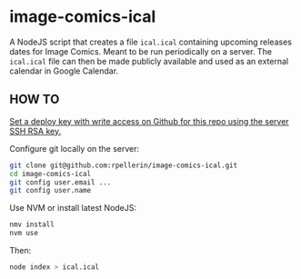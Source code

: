 # image-comics-ical

A NodeJS script that creates a file `ical.ical` containing upcoming releases dates for Image Comics. Meant to be run periodically on a server. The `ical.ical` file can then be made publicly available and used as an external calendar in Google Calendar.

## HOW TO

[Set a deploy key with write access on Github for this repo using the server SSH RSA key.](https://github.com/rpellerin/image-comics-ical/settings/keys/new)

Configure git locally on the server:

```bash
git clone git@github.com:rpellerin/image-comics-ical.git
cd image-comics-ical
git config user.email ...
git config user.name
```

Use NVM or install latest NodeJS:

```bash
nmv install
nvm use
```

Then:

```bash
node index > ical.ical
```
